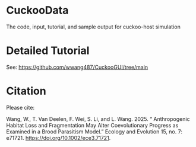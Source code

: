 # CuckooData
The code, input, tutorial, and sample output for cuckoo-host simulation

# Detailed Tutorial
See: https://github.com/wwang487/CuckooGUI/tree/main

# Citation
Please cite:

Wang, W., T. Van Deelen, F. Wei, S. Li, and L. Wang. 2025. “ Anthropogenic Habitat Loss and Fragmentation May Alter Coevolutionary Progress as Examined in a Brood Parasitism Model.” Ecology and Evolution 15, no. 7: e71721. https://doi.org/10.1002/ece3.71721.
